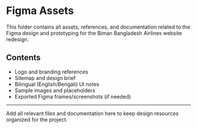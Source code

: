 # Figma Assets

This folder contains all assets, references, and documentation related to the Figma design and prototyping for the Biman Bangladesh Airlines website redesign.

## Contents
- Logo and branding references
- Sitemap and design brief
- Bilingual (English/Bengali) UI notes
- Sample images and placeholders
- Exported Figma frames/screenshots (if needed)

---

Add all relevant files and documentation here to keep design resources organized for the project. 